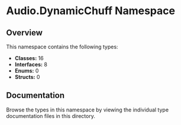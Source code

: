 # Audio.DynamicChuff Namespace

## Overview

This namespace contains the following types:

- **Classes:** 16
- **Interfaces:** 8
- **Enums:** 0
- **Structs:** 0

## Documentation

Browse the types in this namespace by viewing the individual type documentation files in this directory.

